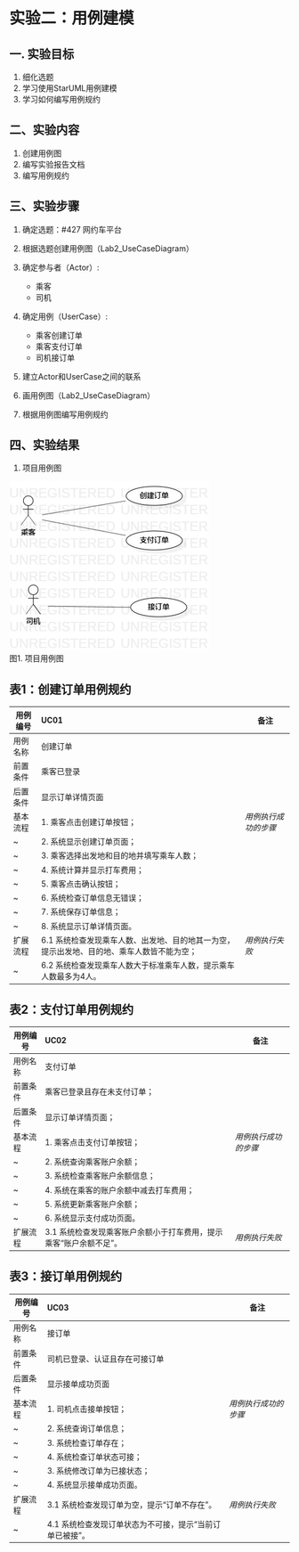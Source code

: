 # 实验二：用例建模

## 一. 实验目标
1. 细化选题
2. 学习使用StarUML用例建模
3. 学习如何编写用例规约

## 二、实验内容

1. 创建用例图
2. 编写实验报告文档
3. 编写用例规约


## 三、实验步骤

1. 确定选题：#427 网约车平台

2. 根据选题创建用例图（Lab2_UseCaseDiagram）

3. 确定参与者（Actor）: 
    - 乘客
    - 司机

4. 确定用例（UserCase）:   
      - 乘客创建订单
      - 乘客支付订单
      - 司机接订单

5. 建立Actor和UserCase之间的联系

6. 画用例图（Lab2_UseCaseDiagram）

7. 根据用例图编写用例规约


## 四、实验结果

1. 项目用例图

![UML图](./Lab2_UseCaseDiagram.jpg)  
图1. 项目用例图

## 表1：创建订单用例规约  

用例编号  | UC01 | 备注  
-|:-|-  
用例名称  | 创建订单  |   
前置条件  |  乘客已登录  |   
后置条件  | 显示订单详情页面     |   
基本流程  | 1. 乘客点击创建订单按钮；  |*用例执行成功的步骤*    
~| 2. 系统显示创建订单页面；  |   
~| 3. 乘客选择出发地和目的地并填写乘车人数；  |   
~| 4. 系统计算并显示打车费用；  |   
~| 5. 乘客点击确认按钮；  |  
~| 6. 系统检查订单信息无错误；  |  
~| 7. 系统保存订单信息；  |  
~| 8. 系统显示订单详情页面。  |  
扩展流程  | 6.1 系统检查发现乘车人数、出发地、目的地其一为空，提示出发地、目的地、乘车人数皆不能为空； |*用例执行失败*  
~  | 6.2 系统检查发现乘车人数大于标准乘车人数，提示乘车人数最多为4人。 | 


## 表2：支付订单用例规约  

用例编号  | UC02 | 备注  
-|:-|-  
用例名称  | 支付订单  |   
前置条件  |  乘客已登录且存在未支付订单；  |   
后置条件  | 显示订单详情页面；     |   
基本流程  | 1. 乘客点击支付订单按钮；  |*用例执行成功的步骤*    
~| 2. 系统查询乘客账户余额；  |
~| 3. 系统检查乘客账户余额信息；  |
~| 4. 系统在乘客的账户余额中减去打车费用；  |      
~| 5. 系统更新乘客账户余额；  |   
~| 6. 系统显示支付成功页面。  |   
扩展流程  | 3.1 系统检查发现乘客账户余额小于打车费用，提示乘客“账户余额不足”。 |*用例执行失败*  

## 表3：接订单用例规约  

用例编号  | UC03 | 备注  
-|:-|-  
用例名称  | 接订单  |   
前置条件  |  司机已登录、认证且存在可接订单  | 
后置条件  | 显示接单成功页面     |   
基本流程  | 1. 司机点击接单按钮；  |*用例执行成功的步骤*    
~| 2. 系统查询订单信息；  |   
~| 3. 系统检查订单存在；  |   
~| 4. 系统检查订单状态可接；  |   
~| 3. 系统修改订单为已接状态；  |  
~| 4. 系统显示接单成功页面。  |   
扩展流程  | 3.1 系统检查发现订单为空，提示“订单不存在”。 |*用例执行失败*  
~| 4.1 系统检查发现订单状态为不可接，提示“当前订单已被接”。 |